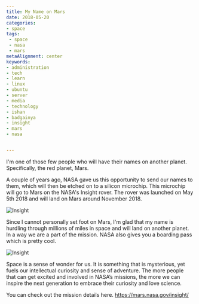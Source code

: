 ```yaml
---
title: My Name on Mars
date: 2018-05-20
categories:
- space
tags:
 - space
 - nasa
 - mars
metaAlignment: center
keywords:
- administration
- tech
- learn
- linux
- ubuntu
- server
- media
- technology
- ishan
- badgainya
- insight
- mars
- nasa


---
```


I'm one of those few people who will have their names on another planet. Specifically, the red planet, Mars. 
<!--more-->

A couple of years ago, NASA gave us this opportunity to send our names to them, which will then be etched on to a silicon microchip. This microchip will go to Mars on the NASA's Insight rover. The rover was launched on May 5th 2018 and will land on Mars around November 2018. 

![Insight](/images/mars/insight.jpg)

Since I cannot personally set foot on Mars, I'm glad that my name is hurdling through millions of miles in space and will land on another planet. In a way we are a part of the mission. NASA also gives you a boarding pass which is pretty cool. 

![Insight](/images/mars/insightpass.png)

Space is a sense of wonder for us. It is something that is mysterious, yet fuels our intellectual curiosity and sense of adventure. The more people that can get excited and involved in NASA’s missions, the more we can inspire the next generation to embrace their curiosity and love science.

You can check out the mission details here. 
https://mars.nasa.gov/insight/